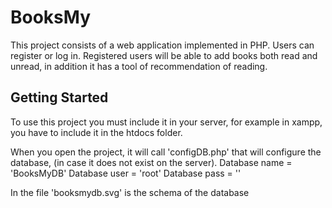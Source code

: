 # BooksMy

This project consists of a web application implemented in PHP.
Users can register or log in. 
Registered users will be able to add books both read and unread, in addition it has a tool of recommendation of reading.

## Getting Started
To use this project you must include it in your server, for example in xampp, you have to include it in the htdocs folder.

When you open the project, it will call 'configDB.php' that will configure the database, (in case it does not exist on the server).
Database name = 'BooksMyDB'
Database user = 'root'
Database pass = ''

In the file 'booksmydb.svg' is the schema of the database
